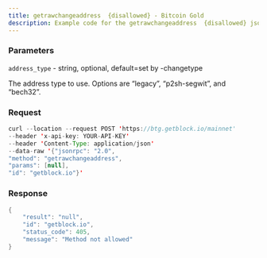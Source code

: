 ```yaml
---
title: getrawchangeaddress  {disallowed} - Bitcoin Gold
description: Example code for the getrawchangeaddress  {disallowed} json-rpc method. Сomplete guide on how to use getrawchangeaddress  {disallowed} json-rpc in GetBlock.io Web3 documentation.
---
```


### Parameters


`address_type` - string, optional, default=set by -changetype

The address type to use. Options are “legacy”, “p2sh-segwit”, and
“bech32”.

### Request

``` java
curl --location --request POST 'https://btg.getblock.io/mainnet' 
--header 'x-api-key: YOUR-API-KEY' 
--header 'Content-Type: application/json' 
--data-raw '{"jsonrpc": "2.0",
"method": "getrawchangeaddress",
"params": [null],
"id": "getblock.io"}'
```

###  Response

``` java
{
    "result": "null",
    "id": "getblock.io",
    "status_code": 405,
    "message": "Method not allowed"
}
```

